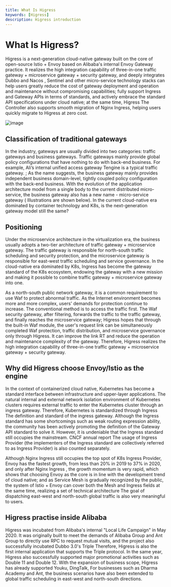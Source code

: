 ```yaml
---
title: What Is Higress
keywords: [Higress]
description: Higress introduction
---
```


# What Is Higress?

 Higress is a next-generation cloud-native gateway built on the core of open-source Istio + Envoy based on Alibaba's internal Envoy Gateway practice. It realizes the high integration capability of three-in-one traffic gateway + microservice gateway + security gateway, and deeply integrates Dubbo and Nacos , Sentinel and other micro-service technology stacks can help users greatly reduce the cost of gateway deployment and operation and maintenance without compromising capabilities; fully support Ingress and Gateway APIs in terms of standards, and actively embrace the standard API specifications under cloud native; at the same time, Higress The Controller also supports smooth migration of Nginx Ingress, helping users quickly migrate to Higress at zero cost.

![image](https://img.alicdn.com/imgextra/i1/O1CN01iO9ph825juHbOIg75_!!6000000007563-2-tps-2483-2024.png)

## Classification of traditional gateways

In the industry, gateways are usually divided into two categories: traffic gateways and business gateways. Traffic gateways mainly provide global policy configurations that have nothing to do with back-end business. For example, Ali’s internal unified access gateway Tengine is a typical traffic gateway. ; As the name suggests, the business gateway mainly provides independent business domain-level, tightly coupled policy configuration with the back-end business. With the evolution of the application architecture model from a single body to the current distributed micro-service, the business gateway also has a new name - micro-service gateway ( Illustrations are shown below). In the current cloud-native era dominated by container technology and K8s, is the next-generation gateway model still the same?

## Positioning

Under the microservice architecture in the virtualization era, the business usually adopts a two-tier architecture of traffic gateway + microservice gateway. The traffic gateway is responsible for north-south traffic scheduling and security protection, and the microservice gateway is responsible for east-west traffic scheduling and service governance. In the cloud-native era dominated by K8s, Ingress has become the gateway standard of the K8s ecosystem, endowing the gateway with a new mission and making it possible to combine traffic gateway + microservice gateway into one.

As a north-south public network gateway, it is a common requirement to use Waf to protect abnormal traffic. As the Internet environment becomes more and more complex, users' demands for protection continue to increase. The conventional method is to access the traffic first. The Waf security gateway, after filtering, forwards the traffic to the traffic gateway, and finally reaches the microservice gateway; Higress hopes that through the built-in Waf module, the user's request link can be simultaneously completed Waf protection, traffic distribution, and microservice governance only through Higress. It can improve the link RT and reduce the operation and maintenance complexity of the gateway. Therefore, Higress realizes the high integration capability of three-in-one traffic gateway + microservice gateway + security gateway.

## Why did Higress choose Envoy/Istio as the engine 

In the context of containerized cloud native, Kubernetes has become a standard interface between infrastructure and upper-layer applications. The natural internal and external network isolation environment of Kubernetes clusters requires external traffic to enter the Kubernetes cluster through an ingress gateway. Therefore, Kubernetes is standardized through Ingress The definition and standard of the ingress gateway. Although the Ingress standard has some shortcomings such as weak routing expression ability, the community has been actively promoting the definition of the Gateway API standard to solve it. However, it is undeniable that the Ingress standard still occupies the mainstream. CNCF annual report The usage of Ingress Provider (the implementers of the Ingress standard are collectively referred to as Ingress Provider) is also counted separately.

Although Nginx Ingress still occupies the top spot of K8s Ingress Provider, Envoy has the fastest growth, from less than 20% in 2019 to 37% in 2020, and only after Nginx Ingress , the growth momentum is very rapid, which shows that choosing Envoy as the core is in line with the development trend of cloud native; and as Service Mesh is gradually recognized by the public, the system of Istio + Envoy can cover both the Mesh and Ingress fields at the same time, realizing a set of technical architecture The goal of dispatching east-west and north-south global traffic is also very meaningful to users.

## Higress practise inside Alibaba

Higress was incubated from Alibaba's internal "Local Life Campaign" in May 2020. It was originally built to meet the demands of Alibaba Group and Ant Group to directly use RPC to request mutual visits, and the project also successfully incubated Dubbo 3.0's Triple Therefore, Higress is also the first internal application that supports the Triple protocol. In the same year, Higress also successfully supported major promotional activities such as Double 11 and Double 12. With the expansion of business scope, Higress has already supported Youku, DingTalk, For businesses such as Dharma Academy and Ant, the business scenarios have also been extended to global traffic scheduling in east-west and north-south directions.

